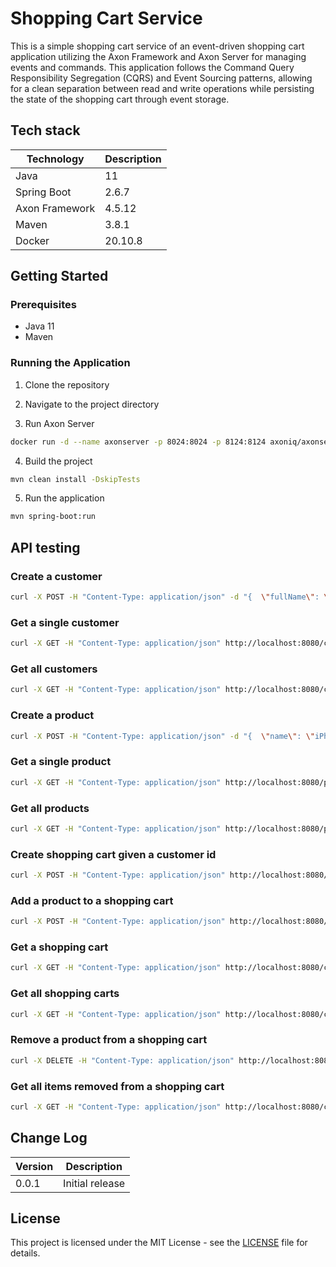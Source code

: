 # Shopping Cart Service

This is a simple shopping cart service of an event-driven shopping cart application utilizing the Axon Framework and Axon Server for managing events and commands. This application follows the Command Query Responsibility Segregation (CQRS) and Event Sourcing patterns, allowing for a clean separation between read and write operations while persisting the state of the shopping cart through event storage.

## Tech stack

| **Technology** | **Description** |
|----------------|-----------------|
| Java | 11 |
| Spring Boot | 2.6.7 |
| Axon Framework | 4.5.12 |
| Maven | 3.8.1 |
| Docker | 20.10.8 |

## Getting Started

### Prerequisites

- Java 11
- Maven

### Running the Application

1. Clone the repository

2. Navigate to the project directory

3. Run Axon Server

  ```bash
  docker run -d --name axonserver -p 8024:8024 -p 8124:8124 axoniq/axonserver:4.5.12
  ```

4. Build the project

  ```bash
  mvn clean install -DskipTests
  ```

5. Run the application

  ```bash
  mvn spring-boot:run
  ```

## API testing

### Create a customer

  ```bash
  curl -X POST -H "Content-Type: application/json" -d "{  \"fullName\": \"John Doe\",  \"address\": \"Unknown\"}" http://localhost:8080/customers
  ```

### Get a single customer

  ```bash
  curl -X GET -H "Content-Type: application/json" http://localhost:8080/customers/0b61f8e8-064e-4962-b344-c7e97f493c51
  ```

### Get all customers

  ```bash
  curl -X GET -H "Content-Type: application/json" http://localhost:8080/customers
  ```

### Create a product

  ```bash
  curl -X POST -H "Content-Type: application/json" -d "{  \"name\": \"iPhone 12\", \"description\": \"Iphone\", \"price\": 1000}" http://localhost:8080/products
  ```

### Get a single product

  ```bash
  curl -X GET -H "Content-Type: application/json" http://localhost:8080/products/9d3bc78c-78ba-46a3-a26d-7717f2b7e697
  ```

### Get all products

  ```bash
  curl -X GET -H "Content-Type: application/json" http://localhost:8080/products
  ```

### Create shopping cart given a customer id

  ```bash
  curl -X POST -H "Content-Type: application/json" http://localhost:8080/customers/0b61f8e8-064e-4962-b344-c7e97f493c51/cart
  ```

### Add a product to a shopping cart

  ```bash
  curl -X POST -H "Content-Type: application/json" http://localhost:8080/carts/0b61f8e8-064e-4962-b344-c7e97f493c51/product/b28b1871-8832-455e-96d9-718f01cbe972?quantity=10
  ```

### Get a shopping cart

  ```bash
  curl -X GET -H "Content-Type: application/json" http://localhost:8080/carts/9248d336-1ddf-458e-99da-df7ec0bb4a16
  ```

### Get all shopping carts

  ```bash
  curl -X GET -H "Content-Type: application/json" http://localhost:8080/carts
  ```

### Remove a product from a shopping cart

  ```bash
  curl -X DELETE -H "Content-Type: application/json" http://localhost:8080/carts/9248d336-1ddf-458e-99da-df7ec0bb4a16/product/b28b1871-8832-455e-96d9-718f01cbe972?quantity=5
  ```

### Get all items removed from a shopping cart

  ```bash
  curl -X GET -H "Content-Type: application/json" http://localhost:8080/carts/9248d336-1ddf-458e-99da-df7ec0bb4a16/removed-items
  ```

## Change Log

| **Version** | **Description** |
|-------------|-----------------|
| 0.0.1       | Initial release |

## License

This project is licensed under the MIT License - see the [LICENSE](LICENSE) file for details.
